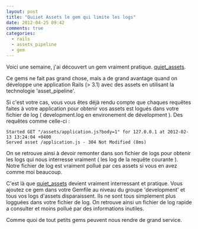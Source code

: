 ```yaml
---
layout: post
title: "Quiiet Assets le gem qui limite les logs"
date: 2012-04-25 09:42
comments: true
categories:
  - rails
  - assets_pipeline
  - gem
---
```


Voici une semaine, j'ai découvert un gem vraiment pratique.
[quiet_assets](https://github.com/evrone/quiet_assets).

Ce gems ne fait pas grand chose, mais a de grand avantage quand on
développe une application Rails (> 3.1) avec des assets en utilisant la
technologie 'asset_pipeline'.

Si c'est votre cas, vous vous êtes déjà rendu compte que chaques requêtes faites
à votre application pour obtenir vos assets est logués dans votre
fichier de log ( development.log en environement de dévelopment ). Des
requêtes comme celle-ci :

```
Started GET "/assets/application.js?body=1" for 127.0.0.1 at 2012-02-13 13:24:04 +0400
Served asset /application.js - 304 Not Modified (8ms)
```

On se retrouve ainsi à devoir remonter dans son fichier de logs pour
obtenir les logs qui nous interresse vraiment ( les log de la requête
courante ). Notre fichier de log est
vraiment pollué par ces assets si vous en avez comme moi beaucoup.


C'est là que [quiet_assets](https://github.com/evrone/quiet_assets)
devient vraiment interressant et pratique. Vous ajoutez ce gem dans
votre Gemfile au niveau du groupe 'development' et tous vos logs d'assets
disparaissent. Ils ne sont tous simplement plus logguées dans votre fichier
de log. On retrouve ainsi un fichier de log rapide a consulter et moins
pollué par des informations inutiles.

Comme quoi de tout petits gems peuvent nous rendre de grand service.

